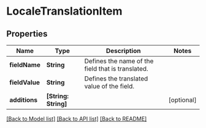 # LocaleTranslationItem

## Properties
Name | Type | Description | Notes
------------ | ------------- | ------------- | -------------
**fieldName** | **String** | Defines the name of the field that is translated. | 
**fieldValue** | **String** | Defines the translated value of the field. | 
**additions** | **[String: String]** |  | [optional] 

[[Back to Model list]](../README.md#documentation-for-models) [[Back to API list]](../README.md#documentation-for-api-endpoints) [[Back to README]](../README.md)

